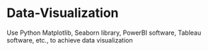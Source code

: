 # Data-Visualization
Use Python Matplotlib, Seaborn library, PowerBI software, Tableau software, etc., to achieve data visualization  
